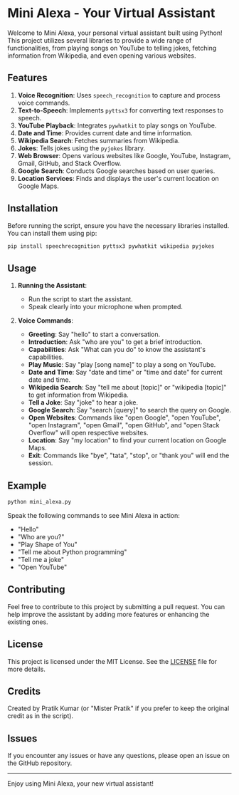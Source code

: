 # Mini Alexa - Your Virtual Assistant

Welcome to Mini Alexa, your personal virtual assistant built using Python! This project utilizes several libraries to provide a wide range of functionalities, from playing songs on YouTube to telling jokes, fetching information from Wikipedia, and even opening various websites.

## Features

1. **Voice Recognition**: Uses `speech_recognition` to capture and process voice commands.
2. **Text-to-Speech**: Implements `pyttsx3` for converting text responses to speech.
3. **YouTube Playback**: Integrates `pywhatkit` to play songs on YouTube.
4. **Date and Time**: Provides current date and time information.
5. **Wikipedia Search**: Fetches summaries from Wikipedia.
6. **Jokes**: Tells jokes using the `pyjokes` library.
7. **Web Browser**: Opens various websites like Google, YouTube, Instagram, Gmail, GitHub, and Stack Overflow.
8. **Google Search**: Conducts Google searches based on user queries.
9. **Location Services**: Finds and displays the user's current location on Google Maps.

## Installation

Before running the script, ensure you have the necessary libraries installed. You can install them using pip:

```bash
pip install speechrecognition pyttsx3 pywhatkit wikipedia pyjokes
```

## Usage

1. **Running the Assistant**: 
   - Run the script to start the assistant.
   - Speak clearly into your microphone when prompted.

2. **Voice Commands**:
   - **Greeting**: Say "hello" to start a conversation.
   - **Introduction**: Ask "who are you" to get a brief introduction.
   - **Capabilities**: Ask "What can you do" to know the assistant's capabilities.
   - **Play Music**: Say "play [song name]" to play a song on YouTube.
   - **Date and Time**: Say "date and time" or "time and date" for current date and time.
   - **Wikipedia Search**: Say "tell me about [topic]" or "wikipedia [topic]" to get information from Wikipedia.
   - **Tell a Joke**: Say "joke" to hear a joke.
   - **Google Search**: Say "search [query]" to search the query on Google.
   - **Open Websites**: Commands like "open Google", "open YouTube", "open Instagram", "open Gmail", "open GitHub", and "open Stack Overflow" will open respective websites.
   - **Location**: Say "my location" to find your current location on Google Maps.
   - **Exit**: Commands like "bye", "tata", "stop", or "thank you" will end the session.

## Example

```python
python mini_alexa.py
```

Speak the following commands to see Mini Alexa in action:
- "Hello"
- "Who are you?"
- "Play Shape of You"
- "Tell me about Python programming"
- "Tell me a joke"
- "Open YouTube"

## Contributing

Feel free to contribute to this project by submitting a pull request. You can help improve the assistant by adding more features or enhancing the existing ones.

## License

This project is licensed under the MIT License. See the [LICENSE](LICENSE) file for more details.

## Credits

Created by Pratik Kumar (or "Mister Pratik" if you prefer to keep the original credit as in the script).

## Issues

If you encounter any issues or have any questions, please open an issue on the GitHub repository.

---

Enjoy using Mini Alexa, your new virtual assistant!
